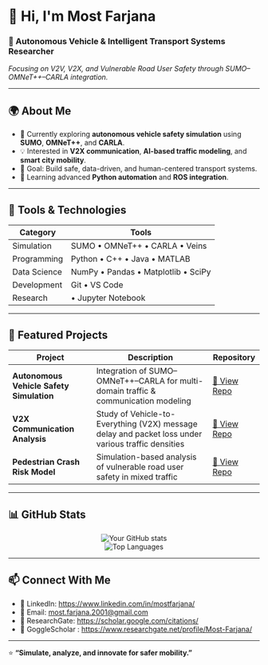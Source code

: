 # 👋 Hi, I'm Most Farjana
### 🚗 Autonomous Vehicle & Intelligent Transport Systems Researcher  
*Focusing on V2V, V2X, and Vulnerable Road User Safety through SUMO–OMNeT++–CARLA integration.*

---

## 🌍 About Me  
- 🔭 Currently exploring **autonomous vehicle safety simulation** using **SUMO**, **OMNeT++**, and **CARLA**.  
- 💡 Interested in **V2X communication**, **AI-based traffic modeling**, and **smart city mobility**.  
- 🎯 Goal: Build safe, data-driven, and human-centered transport systems.  
- 🌱 Learning advanced **Python automation** and **ROS integration**.  

---

## 🧩 Tools & Technologies  
<div align="center">

| Category | Tools |
|-----------|--------|
| Simulation | SUMO • OMNeT++ • CARLA • Veins |
| Programming | Python • C++ • Java • MATLAB |
| Data Science | NumPy • Pandas • Matplotlib • SciPy |
| Development | Git • VS Code |
| Research | • Jupyter Notebook |

</div>

---

## 🚀 Featured Projects  

| Project | Description | Repository |
|----------|--------------|-------------|
| **Autonomous Vehicle Safety Simulation** | Integration of SUMO–OMNeT++–CARLA for multi-domain traffic & communication modeling | [🔗 View Repo](#) |
| **V2X Communication Analysis** | Study of Vehicle-to-Everything (V2X) message delay and packet loss under various traffic densities | [🔗 View Repo](#) |
| **Pedestrian Crash Risk Model** | Simulation-based analysis of vulnerable road user safety in mixed traffic | [🔗 View Repo](#) |

---

## 📊 GitHub Stats  
<div align="center">

![Your GitHub stats](https://github-readme-stats.vercel.app/api?username=YOURUSERNAME&show_icons=true&theme=tokyonight)  
![Top Languages](https://github-readme-stats.vercel.app/api/top-langs/?username=YOURUSERNAME&layout=compact&theme=tokyonight)

</div>

---

## 📫 Connect With Me  

- 💼 LinkedIn: https://www.linkedin.com/in/mostfarjana/ 
- 📧 Email: most.farjana.2001@gmail.com
- 🧾 ResearchGate: https://scholar.google.com/citations/
- 🧾 GoggleScholar : https://www.researchgate.net/profile/Most-Farjana/

---

⭐ **“Simulate, analyze, and innovate for safer mobility.”**

<!--
**most-farjana/most-farjana** is a ✨ _special_ ✨ repository because its `README.md` (this file) appears on your GitHub profile.

Here are some ideas to get you started:

- 🔭 I’m currently working on ...
- 🌱 I’m currently learning ...
- 👯 I’m looking to collaborate on ...
- 🤔 I’m looking for help with ...
- 💬 Ask me about ...
- 📫 How to reach me: ...
- 😄 Pronouns: ...
- ⚡ Fun fact: ...
-->

<!--
**most-farjana/most-farjana** is a ✨ _special_ ✨ repository because its `README.md` (this file) appears on your GitHub profile.

Here are some ideas to get you started:

- 🔭 I’m currently working on ...
- 🌱 I’m currently learning ...
- 👯 I’m looking to collaborate on ...
- 🤔 I’m looking for help with ...
- 💬 Ask me about ...
- 📫 How to reach me: ...
- 😄 Pronouns: ...
- ⚡ Fun fact: ...
-->
